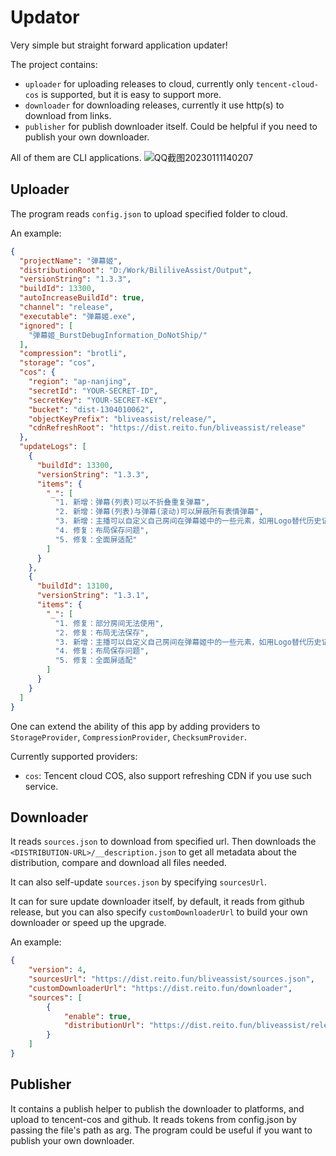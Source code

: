 # Updator
Very simple but straight forward application updater!

The project contains:
- `uploader` for uploading releases to cloud, currently only `tencent-cloud-cos` is supported, but it is easy to support more.
- `downloader` for downloading releases, currently it use http(s) to download from links.
- `publisher` for publish downloader itself. Could be helpful if you need to publish your own downloader.

All of them are CLI applications. 
![QQ截图20230111140207](https://user-images.githubusercontent.com/29846655/211729573-bf918ca9-0706-4951-9aa5-3d4e6f9a1308.png)

## Uploader
The program reads `config.json` to upload specified folder to cloud.

An example:
```json
{
  "projectName": "弹幕姬",
  "distributionRoot": "D:/Work/BililiveAssist/Output",
  "versionString": "1.3.3",
  "buildId": 13300,
  "autoIncreaseBuildId": true,
  "channel": "release",
  "executable": "弹幕姬.exe",
  "ignored": [
    "弹幕姬_BurstDebugInformation_DoNotShip/" 
  ],
  "compression": "brotli",
  "storage": "cos",
  "cos": {
    "region": "ap-nanjing",
    "secretId": "YOUR-SECRET-ID",
    "secretKey": "YOUR-SECRET-KEY",
    "bucket": "dist-1304010062",
    "objectKeyPrefix": "bliveassist/release/",
    "cdnRefreshRoot": "https://dist.reito.fun/bliveassist/release"
  },
  "updateLogs": [
    {
      "buildId": 13300,
      "versionString": "1.3.3",
      "items": {
        "_": [
          "1. 新增：弹幕(列表)可以不折叠重复弹幕",
          "2. 新增：弹幕(列表)与弹幕(滚动)可以屏蔽所有表情弹幕",
          "3. 新增：主播可以自定义自己房间在弹幕姬中的一些元素，如用Logo替代历史记录中的文字",
          "4. 修复：布局保存问题",
          "5. 修复：全面屏适配"
        ]
      }
    }, 
    {
      "buildId": 13100,
      "versionString": "1.3.1",
      "items": {
        "_": [
          "1. 修复：部分房间无法使用",
          "2. 修复：布局无法保存",
          "3. 新增：主播可以自定义自己房间在弹幕姬中的一些元素，如用Logo替代历史记录中的文字",
          "4. 修复：布局保存问题",
          "5. 修复：全面屏适配"
        ]
      }
    } 
  ]
}
```

One can extend the ability of this app by adding providers to `StorageProvider`, `CompressionProvider`, `ChecksumProvider`.

Currently supported providers:
- `cos`: Tencent cloud COS, also support refreshing CDN if you use such service. 

## Downloader
It reads `sources.json` to download from specified url. Then downloads the `<DISTRIBUTION-URL>/__description.json` to get all metadata about the distribution, compare and download all files needed.

It can also self-update `sources.json` by specifying `sourcesUrl`.

It can for sure update downloader itself, by default, it reads from github release, but you can also specify `customDownloaderUrl` to build your own downloader or speed up the upgrade.

An example:
```json
{
    "version": 4, 
    "sourcesUrl": "https://dist.reito.fun/bliveassist/sources.json",
    "customDownloaderUrl": "https://dist.reito.fun/downloader",
    "sources": [
        {
            "enable": true,
            "distributionUrl": "https://dist.reito.fun/bliveassist/release"
        }
    ]
}
```
## Publisher
It contains a publish helper to publish the downloader to platforms, and upload to tencent-cos and github. It reads tokens from config.json by passing the file's path as arg. The program could be useful if you want to publish your own downloader.
